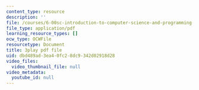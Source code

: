```yaml
---
content_type: resource
description: ''
file: /courses/6-00sc-introduction-to-computer-science-and-programming-spring-2011/dbd489ad3ea40fc28dc9342d02918d28_ggxY20cXql8.pdf
file_type: application/pdf
learning_resource_types: []
ocw_type: OCWFile
resourcetype: Document
title: 3play pdf file
uid: dbd489ad-3ea4-0fc2-8dc9-342d02918d28
video_files:
  video_thumbnail_file: null
video_metadata:
  youtube_id: null
---
```


